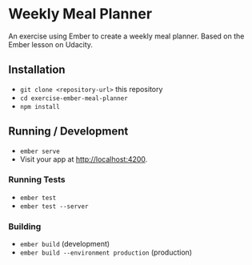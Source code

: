 # Weekly Meal Planner

An exercise using Ember to create a weekly meal planner. Based on the Ember lesson on Udacity.

## Installation

* `git clone <repository-url>` this repository
* `cd exercise-ember-meal-planner`
* `npm install`

## Running / Development

* `ember serve`
* Visit your app at [http://localhost:4200](http://localhost:4200).

### Running Tests

* `ember test`
* `ember test --server`

### Building

* `ember build` (development)
* `ember build --environment production` (production)
